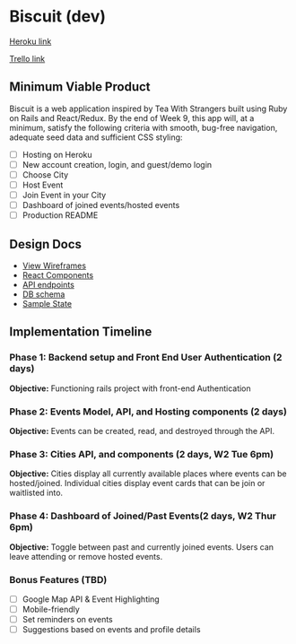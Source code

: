 # Biscuit (dev)

[Heroku link][heroku]

[Trello link][trello]

[heroku]: http://biscuitapp.herokuapp.com
[trello]: https://trello.com/b/OFsZIaaS/biscuit

## Minimum Viable Product

Biscuit is a web application inspired by Tea With Strangers built using Ruby on Rails and React/Redux. By the end of Week 9, this app will, at a minimum, satisfy the
following criteria with smooth, bug-free navigation, adequate seed data and
sufficient CSS styling:

- [ ] Hosting on Heroku
- [ ] New account creation, login, and guest/demo login
- [ ] Choose City
- [ ] Host Event
- [ ] Join Event in your City
- [ ] Dashboard of joined events/hosted events
- [ ] Production README

## Design Docs
* [View Wireframes][wireframes]
* [React Components][components]
* [API endpoints][api-endpoints]
* [DB schema][schema]
* [Sample State][sample-state]

[wireframes]: wireframes
[components]: component_hierarchy.md
[sample-state]: sample_state.md
[api-endpoints]: api_endpoints.md
[schema]: schema.md

## Implementation Timeline

### Phase 1: Backend setup and Front End User Authentication (2 days)

**Objective:** Functioning rails project with front-end Authentication

### Phase 2: Events Model, API, and Hosting components (2 days)

**Objective:** Events can be created, read, and destroyed through
the API.

### Phase 3: Cities API, and components (2 days, W2 Tue 6pm)

**Objective:**  Cities display all currently available places where events can be hosted/joined. Individual cities display event cards that can be join or waitlisted into.

### Phase 4:  Dashboard of Joined/Past Events(2 days, W2 Thur 6pm)

**Objective:** Toggle between past and currently joined events. Users can leave attending or remove hosted events.

### Bonus Features (TBD)
- [ ] Google Map API & Event Highlighting
- [ ] Mobile-friendly
- [ ] Set reminders on events
- [ ] Suggestions based on events and profile details

